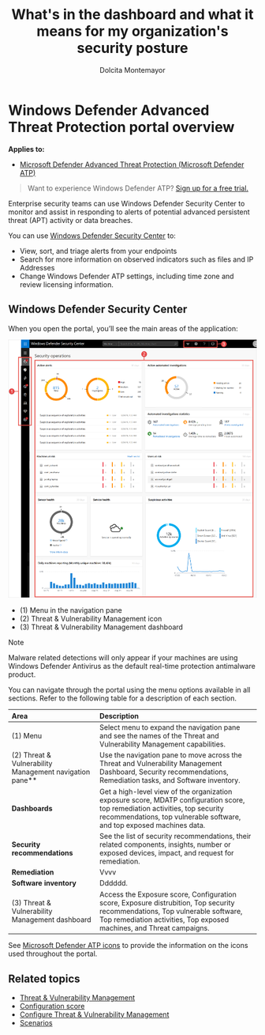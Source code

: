 ﻿---
title: What's in the dashboard and what it means for my organization's security posture
description: 
keywords: 
search.product: Windows 10
search.appverid: met150
ms.prod: w10
ms.mktglfcycl: deploy
ms.sitesec: library
ms.pagetype: security
ms.author: dolmont
author: Dolcita Montemayor
ms.localizationpriority: medium
manager: dansimp
audience: ITPro
ms.collection: M365-security-compliance 
ms.topic: conceptual
---
# Windows Defender Advanced Threat Protection portal overview

**Applies to:**
- [Microsoft Defender Advanced Threat Protection (Microsoft Defender ATP)](https://go.microsoft.com/fwlink/p/?linkid=2069559)



>Want to experience Windows Defender ATP? [Sign up for a free trial.](https://www.microsoft.com/en-us/WindowsForBusiness/windows-atp?ocid=docs-wdatp-portaloverview-abovefoldlink) 

Enterprise security teams can use Windows Defender Security Center to monitor and assist in responding to alerts of potential advanced persistent threat (APT) activity or data breaches.

You can use [Windows Defender Security Center](https://securitycenter.windows.com/) to:
- View, sort, and triage alerts from your endpoints
- Search for more information on observed indicators such as files and IP Addresses
- Change Windows Defender ATP settings, including time zone and review licensing information.

## Windows Defender Security Center
When you open the portal, you’ll see the main areas of the application:

 ![Microsoft Defender Advanced Threat Protection portal](images/dashboard.png)

- (1) Menu in the navigation pane
- (2) Threat & Vulnerability Management icon
- (3) Threat & Vulnerability Management dashboard

> [!NOTE]
> Malware related detections will only appear if your machines are using Windows Defender Antivirus as the default real-time protection antimalware product.

You can navigate through the portal using the menu options available in all sections. Refer to the following table for a description of each section.

Area | Description
:---|:---
(1) Menu | Select menu to expand the navigation pane and see the names of the Threat and Vulnerability Management capabilities.
(2) Threat & Vulnerability Management navigation pane** | Use the navigation pane to move across the Threat and Vulnerability Management Dashboard, Security recommendations, Remediation tasks, and Software inventory.
**Dashboards**	| Get a high-level view of the organization exposure score, MDATP configuration score, top remediation activities, top security recommendations, top vulnerable software, and top exposed machines data.
**Security recommendations** | See the list of security recommendations, their related components, insights, number or exposed devices, impact, and request for remediation.
**Remediation** | Vvvv
**Software inventory** | Dddddd.
(3) Threat & Vulnerability Management dashboard | Access the Exposure score, Configuration score, Exposure distrubition, Top security recommendations, Top vulnerable software, Top remediation activities, Top exposed machines, and Threat campaigns.

See [Microsoft Defender ATP icons](https://docs.microsoft.com/en-us/windows/security/threat-protection/windows-defender-atp/portal-overview-windows-defender-advanced-threat-protection#windows-defender-atp-icons) to provide the information on the icons used throughout the portal.

## Related topics
- [Threat & Vulnerability Management](next-gen-threat-and-vuln-mgt.md)
- [Configuration score](configuration-score.md)
- [Configure Threat & Vulnerability Management](configure-and-manage-tvm.md)
- [Scenarios](threat-and-vuln-mgt-scenarios.md)
